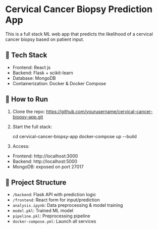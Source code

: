 # Cervical Cancer Biopsy Prediction App

This is a full stack ML web app that predicts the likelihood of a cervical cancer biopsy based on patient input.

## 🚀 Tech Stack

- Frontend: React js
- Backend: Flask + scikit-learn
- Database: MongoDB
- Containerization: Docker & Docker Compose

## 🔧 How to Run

1. Clone the repo:  https://github.com/yourusername/cervical-cancer-biopsy-app.git
  

2. Start the full stack:

   cd cervical-cancer-biopsy-app
   docker-compose up --build





3. Access:
- Frontend: http://localhost:3000
- Backend: http://localhost:5000
- MongoDB: exposed on port 27017

## 📂 Project Structure

- `/backend`: Flask API with prediction logic
- `/frontend`: React form for input/prediction
- `analysis.ipynb`: Data preprocessing & model training
- `model.pkl`: Trained ML model
- `pipeline.pkl`: Preprocessing pipeline
- `docker-compose.yml`: Launch all services
